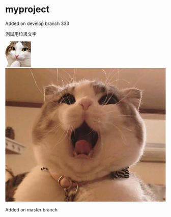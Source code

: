 # myproject


Added on develop branch 333

測試用垃圾文字<P>
![Cat](./NEKO/123.gif)
![cat](./NEKO/O口O.jpg)

Added on master branch
 